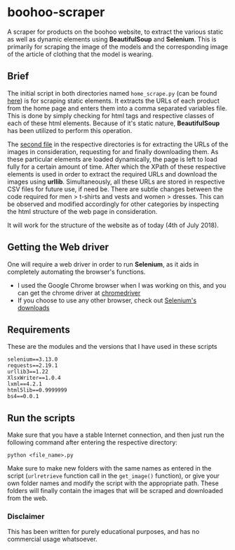 # boohoo-scraper
A scraper for products on the boohoo website, to extract the various static as well as dynamic elements using __BeautifulSoup__ and __Selenium__.
This is primarily for scraping the image of the models and the corresponding image of the article of clothing that the model is wearing.

## Brief
The initial script in both directories named `home_scrape.py` (can be found [here](dress-women/home_scrape.py)) is for scraping static elements. It extracts the URLs of each product from the home page
and enters them into a comma separated variables file. This is done by simply checking for html tags and respective classes of each of these html elements. Because of it's static nature, __BeautifulSoup__ has been utilized to perform this operation.

The [second file](dress-women/dress_scrape.py) in the respective directories is for extracting the URLs of the images in consideration, requesting for and finally downloading them. As these particular elements are loaded dynamically, the page is left to load fully for a certain amount of time. After which the XPath of these respective elements is used in order to extract the required URLs and download the images using __urllib__. Simultaneously, all these URLs are stored in respective CSV files for future use, if need be. 
There are subtle changes between the code required for men > t-shirts and vests and women > dresses. This can be observed and modified accordingly for other categories by inspecting the html structure of the web page in consideration.

It will work for the structure of the website as of today (4th of July 2018).

## Getting the Web driver
One will require a web driver in order to run __Selenium__, as it aids in completely automating the browser's functions.
- I used the Google Chrome browser when I was working on this, and you can get the chrome driver at [chromedriver]( https://sites.google.com/a/chromium.org/chromedriver/)
- If you choose to use any other browser, check out [Selenium's downloads](https://www.seleniumhq.org/download/)

## Requirements
These are the modules and the versions that I have used in these scripts
```
selenium==3.13.0
requests==2.19.1
urllib3==1.22
XlsxWriter==1.0.4
lxml==4.2.1
html5lib==0.9999999
bs4==0.0.1
```

## Run the scripts
Make sure that you have a stable Internet connection, and then just run the following command after entering the respective directory:
```
python <file_name>.py
```
Make sure to make new folders with the same names as entered in the script (`urlretrieve` function call in the `get_image()` function), or give your own folder names and modify the script with the appropriate path. These folders will finally contain the images that will be scraped and downloaded from the web.

### Disclaimer
This has been written for purely educational purposes, and has no commercial usage whatsoever.
